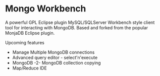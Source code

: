 Mongo Workbench
=======

A powerful GPL Eclipse plugin MySQL/SQLServer Workbench style client tool for interacting with MongoDB.  Based and forked from the popular MonjaDB Eclipse plugin.

Upcoming features

* Manage Multiple MongoDB connections
* Advanced query editor - select'n'execute
* MongoDB -2- MongoDB collection copying
* Map/Reduce IDE
